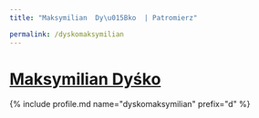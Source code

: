 ```yaml
---
title: "Maksymilian  Dy\u015Bko  | Patromierz"

permalink: /dyskomaksymilian
---
```


# [Maksymilian  Dyśko ](https://patronite.pl/dyskomaksymilian)

{% include profile.md name="dyskomaksymilian" prefix="d" %}
